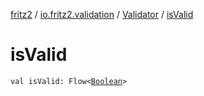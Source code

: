 [fritz2](../../index.md) / [io.fritz2.validation](../index.md) / [Validator](index.md) / [isValid](./is-valid.md)

# isValid

`val isValid: Flow<`[`Boolean`](https://kotlinlang.org/api/latest/jvm/stdlib/kotlin/-boolean/index.html)`>`